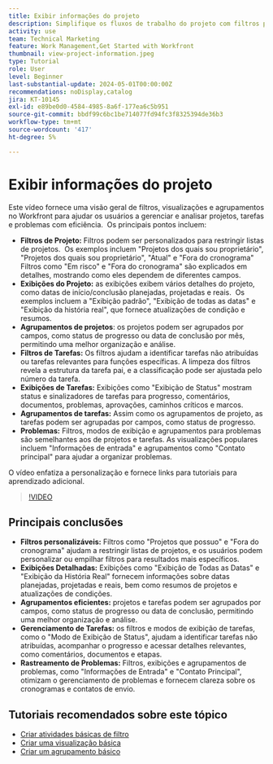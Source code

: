 ```yaml
---
title: Exibir informações do projeto
description: Simplifique os fluxos de trabalho do projeto com filtros personalizáveis, exibições detalhadas, agrupamentos eficientes, ferramentas de gerenciamento de tarefas e recursos de rastreamento de problemas para melhorar a organização e a clareza.
activity: use
team: Technical Marketing
feature: Work Management,Get Started with Workfront
thumbnail: view-project-information.jpeg
type: Tutorial
role: User
level: Beginner
last-substantial-update: 2024-05-01T00:00:00Z
recommendations: noDisplay,catalog
jira: KT-10145
exl-id: e89be0d0-4584-4985-8a6f-177ea6c5b951
source-git-commit: bbdf99c6bc1be714077fd94fc3f8325394de36b3
workflow-type: tm+mt
source-wordcount: '417'
ht-degree: 5%

---
```


# Exibir informações do projeto

Este vídeo fornece uma visão geral de filtros, visualizações e agrupamentos no Workfront para ajudar os usuários a gerenciar e analisar projetos, tarefas e problemas com eficiência. &#x200B; Os principais pontos incluem:

* **Filtros de Projeto:** Filtros podem ser personalizados para restringir listas de projetos. &#x200B; Os exemplos incluem &quot;Projetos dos quais sou proprietário&quot;, &quot;Projetos dos quais sou proprietário&quot;, &quot;Atual&quot; e &quot;Fora do cronograma&quot; &#x200B; Filtros como &quot;Em risco&quot; e &quot;Fora do cronograma&quot; são explicados em detalhes, mostrando como eles dependem de diferentes campos.
* **Exibições do Projeto:** as exibições exibem vários detalhes do projeto, como datas de início/conclusão planejadas, projetadas e reais. &#x200B; Os exemplos incluem a &quot;Exibição padrão&quot;, &quot;Exibição de todas as datas&quot; e &quot;Exibição da história real&quot;, que fornece atualizações de condição e resumos. &#x200B;
* **Agrupamentos de projetos**: os projetos podem ser agrupados por campos, como status de progresso ou data de conclusão por mês, permitindo uma melhor organização e análise. &#x200B;
* **Filtros de Tarefas:** Os filtros ajudam a identificar tarefas não atribuídas ou tarefas relevantes para funções específicas. &#x200B; A limpeza dos filtros revela a estrutura da tarefa pai, e a classificação pode ser ajustada pelo número da tarefa. &#x200B;
* **Exibições de Tarefas:** Exibições como &quot;Exibição de Status&quot; mostram status e sinalizadores de tarefas para progresso, comentários, documentos, problemas, aprovações, caminhos críticos e marcos.
* **Agrupamentos de tarefas:** Assim como os agrupamentos de projeto, as tarefas podem ser agrupadas por campos, como status de progresso. &#x200B;
* **Problemas:** Filtros, modos de exibição e agrupamentos para problemas são semelhantes aos de projetos e tarefas. &#x200B; As visualizações populares incluem &quot;Informações de entrada&quot; e agrupamentos como &quot;Contato principal&quot; para ajudar a organizar problemas. &#x200B;

O vídeo enfatiza a personalização e fornece links para tutoriais para aprendizado adicional. &#x200B;

>[!VIDEO](https://video.tv.adobe.com/v/3453071/?quality=12&learn=on&enablevpops=1&captions=por_br)

## Principais conclusões

* **Filtros personalizáveis:** Filtros como &quot;Projetos que possuo&quot; e &quot;Fora do cronograma&quot; ajudam a restringir listas de projetos, e os usuários podem personalizar ou empilhar filtros para resultados mais específicos. &#x200B;
* **Exibições Detalhadas:** Exibições como &quot;Exibição de Todas as Datas&quot; e &quot;Exibição da História Real&quot; fornecem informações sobre datas planejadas, projetadas e reais, bem como resumos de projetos e atualizações de condições. &#x200B;
* **Agrupamentos eficientes:** projetos e tarefas podem ser agrupados por campos, como status de progresso ou data de conclusão, permitindo uma melhor organização e análise. &#x200B;
* **Gerenciamento de Tarefas:** os filtros e modos de exibição de tarefas, como o &quot;Modo de Exibição de Status&quot;, ajudam a identificar tarefas não atribuídas, acompanhar o progresso e acessar detalhes relevantes, como comentários, documentos e etapas. &#x200B;
* **Rastreamento de Problemas:** Filtros, exibições e agrupamentos de problemas, como &quot;Informações de Entrada&quot; e &quot;Contato Principal&quot;, otimizam o gerenciamento de problemas e fornecem clareza sobre os cronogramas e contatos de envio. &#x200B;




## Tutoriais recomendados sobre este tópico

* [Criar atividades básicas de filtro](/help/reporting/basic-reporting/create-a-basic-filter-activity.md)
* [Criar uma visualização básica](/help/reporting/basic-reporting/create-a-basic-view.md)
* [Criar um agrupamento básico](/help/reporting/basic-reporting/create-a-basic-grouping.md)

